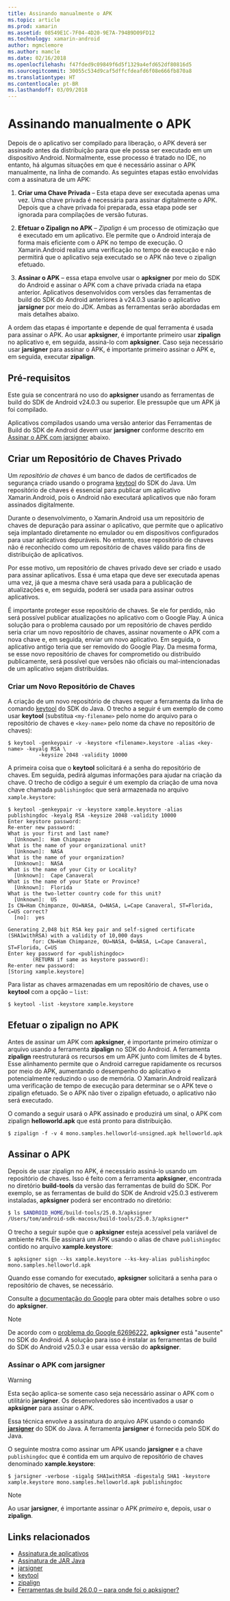 ```yaml
---
title: Assinando manualmente o APK
ms.topic: article
ms.prod: xamarin
ms.assetid: 08549E1C-7F04-4D20-9E7A-794B9D09FD12
ms.technology: xamarin-android
author: mgmclemore
ms.author: mamcle
ms.date: 02/16/2018
ms.openlocfilehash: f47fded9c09849f6d5f1329a4efd652df80816d5
ms.sourcegitcommit: 30055c534d9caf5dffcfdeafd6f08e666fb870a8
ms.translationtype: HT
ms.contentlocale: pt-BR
ms.lasthandoff: 03/09/2018
---
```

# <a name="manually-signing-the-apk"></a>Assinando manualmente o APK


Depois de o aplicativo ser compilado para liberação, o APK deverá ser assinado antes da distribuição para que ele possa ser executado em um dispositivo Android. Normalmente, esse processo é tratado no IDE, no entanto, há algumas situações em que é necessário assinar o APK manualmente, na linha de comando. As seguintes etapas estão envolvidas com a assinatura de um APK:

1.   **Criar uma Chave Privada** &ndash; Esta etapa deve ser executada apenas uma vez. Uma chave privada é necessária para assinar digitalmente o APK.
    Depois que a chave privada foi preparada, essa etapa pode ser ignorada para compilações de versão futuras.

2.   **Efetuar o Zipalign no APK** &ndash; *Zipalign* é um processo de otimização que é executado em um aplicativo. Ele permite que o Android interaja de forma mais eficiente com o APK no tempo de execução. O Xamarin.Android realiza uma verificação no tempo de execução e não permitirá que o aplicativo seja executado se o APK não teve o zipalign efetuado.

3.  **Assinar o APK** &ndash; essa etapa envolve usar o **apksigner** por meio do SDK do Android e assinar o APK com a chave privada criada na etapa anterior. Aplicativos desenvolvidos com versões das ferramentas de build do SDK do Android anteriores à v24.0.3 usarão o aplicativo **jarsigner** por meio do JDK. Ambas as ferramentas serão abordadas em mais detalhes abaixo. 

A ordem das etapas é importante e depende de qual ferramenta é usada para assinar o APK. Ao usar **apksigner**, é importante primeiro usar **zipalign** no aplicativo e, em seguida, assiná-lo com **apksigner**.  Caso seja necessário usar **jarsigner** para assinar o APK, é importante primeiro assinar o APK e, em seguida, executar **zipalign**. 



## <a name="prerequisites"></a>Pré-requisitos

Este guia se concentrará no uso do **apksigner** usando as ferramentas de build do SDK de Android v24.0.3 ou superior. Ele pressupõe que um APK já foi compilado.

Aplicativos compilados usando uma versão anterior das Ferramentas de Build do SDK de Android devem usar **jarsigner** conforme descrito em [Assinar o APK com jarsigner](#Sign_the_APK_with_jarsigner) abaixo.



## <a name="create-a-private-keystore"></a>Criar um Repositório de Chaves Privado

Um *repositório de chaves* é um banco de dados de certificados de segurança criado usando o programa [keytool](https://docs.oracle.com/javase/8/docs/technotes/tools/unix/keytool.html) do SDK do Java. Um repositório de chaves é essencial para publicar um aplicativo Xamarin.Android, pois o Android não executará aplicativos que não foram assinados digitalmente.

Durante o desenvolvimento, o Xamarin.Android usa um repositório de chaves de depuração para assinar o aplicativo, que permite que o aplicativo seja implantado diretamente no emulador ou em dispositivos configurados para usar aplicativos depuráveis.
No entanto, esse repositório de chaves não é reconhecido como um repositório de chaves válido para fins de distribuição de aplicativos.

Por esse motivo, um repositório de chaves privado deve ser criado e usado para assinar aplicativos. Essa é uma etapa que deve ser executada apenas uma vez, já que a mesma chave será usada para a publicação de atualizações e, em seguida, poderá ser usada para assinar outros aplicativos.

É importante proteger esse repositório de chaves. Se ele for perdido, não será possível publicar atualizações no aplicativo com o Google Play.
A única solução para o problema causado por um repositório de chaves perdido seria criar um novo repositório de chaves, assinar novamente o APK com a nova chave e, em seguida, enviar um novo aplicativo. Em seguida, o aplicativo antigo teria que ser removido do Google Play. Da mesma forma, se esse novo repositório de chaves for comprometido ou distribuído publicamente, será possível que versões não oficiais ou mal-intencionadas de um aplicativo sejam distribuídas.



### <a name="create-a-new-keystore"></a>Criar um Novo Repositório de Chaves

A criação de um novo repositório de chaves requer a ferramenta da linha de comando [keytool](https://docs.oracle.com/javase/8/docs/technotes/tools/unix/keytool.html) do SDK do Java. O trecho a seguir é um exemplo de como usar **keytool** (substitua `<my-filename>` pelo nome do arquivo para o repositório de chaves e `<key-name>` pelo nome da chave no repositório de chaves):

```shell
$ keytool -genkeypair -v -keystore <filename>.keystore -alias <key-name> -keyalg RSA \
          -keysize 2048 -validity 10000
```

A primeira coisa que o **keytool** solicitará é a senha do repositório de chaves. Em seguida, pedirá algumas informações para ajudar na criação da chave. O trecho de código a seguir é um exemplo da criação de uma nova chave chamada `publishingdoc` que será armazenada no arquivo `xample.keystore`:

```shell
$ keytool -genkeypair -v -keystore xample.keystore -alias publishingdoc -keyalg RSA -keysize 2048 -validity 10000
Enter keystore password:
Re-enter new password:
What is your first and last name?
  [Unknown]:  Ham Chimpanze
What is the name of your organizational unit?
  [Unknown]:  NASA
What is the name of your organization?
  [Unknown]:  NASA
What is the name of your City or Locality?
  [Unknown]:  Cape Canaveral
What is the name of your State or Province?
  [Unknown]:  Florida
What is the two-letter country code for this unit?
  [Unknown]:  US
Is CN=Ham Chimpanze, OU=NASA, O=NASA, L=Cape Canaveral, ST=Florida, C=US correct?
  [no]:  yes

Generating 2,048 bit RSA key pair and self-signed certificate (SHA1withRSA) with a validity of 10,000 days
        for: CN=Ham Chimpanze, OU=NASA, O=NASA, L=Cape Canaveral, ST=Florida, C=US
Enter key password for <publishingdoc>
        (RETURN if same as keystore password):
Re-enter new password:
[Storing xample.keystore]
```

Para listar as chaves armazenadas em um repositório de chaves, use o **keytool** com a opção &ndash; `list`:

```shell
$ keytool -list -keystore xample.keystore
```


## <a name="zipalign-the-apk"></a>Efetuar o zipalign no APK

Antes de assinar um APK com **apksigner**, é importante primeiro otimizar o arquivo usando a ferramenta **zipalign** no SDK do Android. A ferramenta **zipalign** reestruturará os recursos em um APK junto com limites de 4 bytes. Esse alinhamento permite que o Android carregue rapidamente os recursos por meio do APK, aumentando o desempenho do aplicativo e potencialmente reduzindo o uso de memória. O Xamarin.Android realizará uma verificação de tempo de execução para determinar se o APK teve o zipalign efetuado. Se o APK não tiver o zipalign efetuado, o aplicativo não será executado.

O comando a seguir usará o APK assinado e produzirá um sinal, o APK com zipalign **helloworld.apk** que está pronto para distribuição.

```shell
$ zipalign -f -v 4 mono.samples.helloworld-unsigned.apk helloworld.apk
```


## <a name="sign-the-apk"></a>Assinar o APK

Depois de usar zipalign no APK, é necessário assiná-lo usando um repositório de chaves. Isso é feito com a ferramenta **apksigner**, encontrada no diretório **build-tools** da versão das ferramentas de build do SDK.  Por exemplo, se as ferramentas de build do SDK de Android v25.0.3 estiverem instaladas, **apksigner** poderá ser encontrado no diretório:

```bash
$ ls $ANDROID_HOME/build-tools/25.0.3/apksigner
/Users/tom/android-sdk-macosx/build-tools/25.0.3/apksigner*
```

O trecho a seguir supõe que o **apksigner** esteja acessível pela variável de ambiente `PATH`. Ele assinará um APK usando o alias de chave `publishingdoc` contido no arquivo **xample.keystore**:

```shell
$ apksigner sign --ks xample.keystore --ks-key-alias publishingdoc mono.samples.helloworld.apk
```

Quando esse comando for executado, **apksigner** solicitará a senha para o repositório de chaves, se necessário.

Consulte a [documentação do Google](https://developer.android.com/studio/command-line/apksigner.html) para obter mais detalhes sobre o uso do **apksigner**.

> [!NOTE]
> De acordo com o [problema do Google 62696222](https://issuetracker.google.com/issues/62696222), **apksigner** está "ausente" no SDK do Android. A solução para isso é instalar as ferramentas de build do SDK do Android v25.0.3 e usar essa versão do **apksigner**.  


<a name="Sign_the_APK_with_jarsigner" />

### <a name="sign-the-apk-with-jarsigner"></a>Assinar o APK com jarsigner

> [!WARNING]
> Esta seção aplica-se somente caso seja necessário assinar o APK com o utilitário **jarsigner**. Os desenvolvedores são incentivados a usar o **apksigner** para assinar o APK.

Essa técnica envolve a assinatura do arquivo APK usando o comando **[jarsigner](https://docs.oracle.com/javase/8/docs/technotes/tools/windows/jarsigner.html)** do SDK do Java.  A ferramenta **jarsigner** é fornecida pelo SDK do Java. 

O seguinte mostra como assinar um APK usando **jarsigner** e a chave `publishingdoc` que é contida em um arquivo de repositório de chaves denominado **xample.keystore**:

```shell
$ jarsigner -verbose -sigalg SHA1withRSA -digestalg SHA1 -keystore xample.keystore mono.samples.helloworld.apk publishingdoc
```

> [!NOTE]
> Ao usar **jarsigner**, é importante assinar o APK _primeiro_ e, depois, usar o **zipalign**.  



## <a name="related-links"></a>Links relacionados

- [Assinatura de aplicativos](https://source.android.com/security/apksigning/)
- [Assinatura de JAR Java](https://docs.oracle.com/javase/8/docs/technotes~/jar/jar.html#Signed_JAR_File)
- [jarsigner](https://docs.oracle.com/javase/8/docs/technotes/tools/windows/jarsigner.html)
- [keytool](https://docs.oracle.com/javase/8/docs/technotes/tools/unix/keytool.html)
- [zipalign](https://developer.android.com/studio/command-line/zipalign.html)
- [Ferramentas de build 26.0.0 – para onde foi o apksigner?](https://issuetracker.google.com/issues/62696222)
